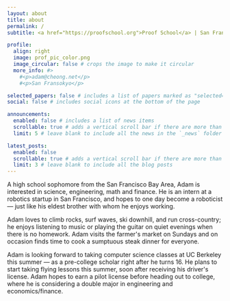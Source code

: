 ```yaml
---
layout: about
title: about
permalink: /
subtitle: <a href="https://proofschool.org">Proof School</a> | San Francisco, California | adam@cheong.net

profile:
  align: right
  image: prof_pic_color.png
  image_circular: false # crops the image to make it circular
  more_info: #>
    #<p>adam@cheong.net</p>
    #<p>San Fransokyo</p>

selected_papers: false # includes a list of papers marked as "selected={true}"
social: false # includes social icons at the bottom of the page

announcements:
  enabled: false # includes a list of news items
  scrollable: true # adds a vertical scroll bar if there are more than 3 news items
  limit: 5 # leave blank to include all the news in the `_news` folder

latest_posts:
  enabled: false
  scrollable: true # adds a vertical scroll bar if there are more than 3 new posts items
  limit: 3 # leave blank to include all the blog posts
---
```


A high school sophomore from the San Francisco Bay Area, Adam is interested in science, engineering, math and finance. He is an intern at a robotics startup in San Francisco, and hopes to one day become a roboticist — just like his eldest brother with whom he enjoys working.

Adam loves to climb rocks, surf waves, ski downhill, and run cross-country; he enjoys listening to music or playing the guitar on quiet evenings when there is no homework. Adam visits the farmer's market on Sundays and on occasion finds time to cook a sumptuous steak dinner for everyone.

Adam is looking forward to taking computer science classes at UC Berkeley this summer — as a pre-college scholar right after he turns 16. He plans to start taking flying lessons this summer, soon after receiving his driver's license. Adam hopes to earn a pilot license before heading out to college, where he is considering a double major in engineering and economics/finance.
